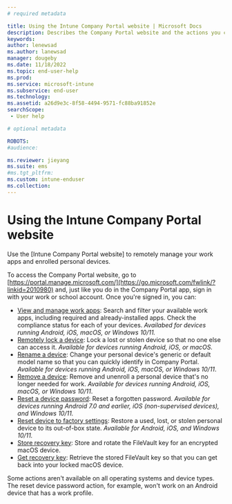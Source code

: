 ```yaml
---
# required metadata

title: Using the Intune Company Portal website | Microsoft Docs
description: Describes the Company Portal website and the actions you can take on your enrolled personal devices. 
keywords:
author: lenewsad
ms.author: lanewsad
manager: dougeby
ms.date: 11/18/2022
ms.topic: end-user-help
ms.prod:
ms.service: microsoft-intune
ms.subservice: end-user
ms.technology:
ms.assetid: a26d9e3c-8f58-4494-9571-fc88ba91852e
searchScope:
 - User help

# optional metadata

ROBOTS:   
#audience:

ms.reviewer: jieyang
ms.suite: ems
#ms.tgt_pltfrm:
ms.custom: intune-enduser
ms.collection: 
---
```


# Using the Intune Company Portal website
Use the [Intune Company Portal website] to remotely manage your work apps and enrolled personal devices. 

To access the Company Portal website, go to [https://portal.manage.microsoft.com/](https://go.microsoft.com/fwlink/?linkid=2010980) and, just like you do in the Company Portal app, sign in with your work or school account. Once you're signed in, you can: 

* [View and manage work apps](manage-apps-cpweb.md): Search and filter your available work apps, including required and already-installed apps. Check the compliance status for each of your devices. *Availabed for devices running Android, iOS, macOS, or Windows 10/11.*  
* [Remotely lock a device](remote-lock-your-device-cpwebsite.md): Lock a lost or stolen device so that no one else can access it. *Available for devices running Android, iOS, or macOS.*   
* [Rename a device](rename-your-device-cpwebsite.md): Change your personal device's generic or default model name so that you can quickly identify in Company Portal. *Available for devices running Android, iOS, macOS, or Windows 10/11*.  
* [Remove a device](remove-your-device-cpwebsite.md): Remove and unenroll a personal device that's no longer needed for work. *Available for devices running Android, iOS, macOS, or Windows 10/11*.  
* [Reset a device password](reset-your-passcode-cpwebsite.md): Reset a forgotten password. *Available for devices running Android 7.0 and earlier, iOS (non-supervised devices), and Windows 10/11.*   
* [Reset device to factory settings](reset-device-company-portal-website.md): Restore a used, lost, or stolen personal device to its out-of-box state. *Available for Android, iOS, and Windows 10/11.*   
* [Store recovery key](store-recovery-key.md): Store and rotate the FileVault key for an encrypted macOS device.  
* [Get recovery key](get-recovery-key-cpweb.md): Retrieve the stored FileVault key so that you can get back into your locked macOS device.  

Some actions aren't available on all operating systems and device types. The reset device password action, for example, won't work on an Android device that has a work profile.  
